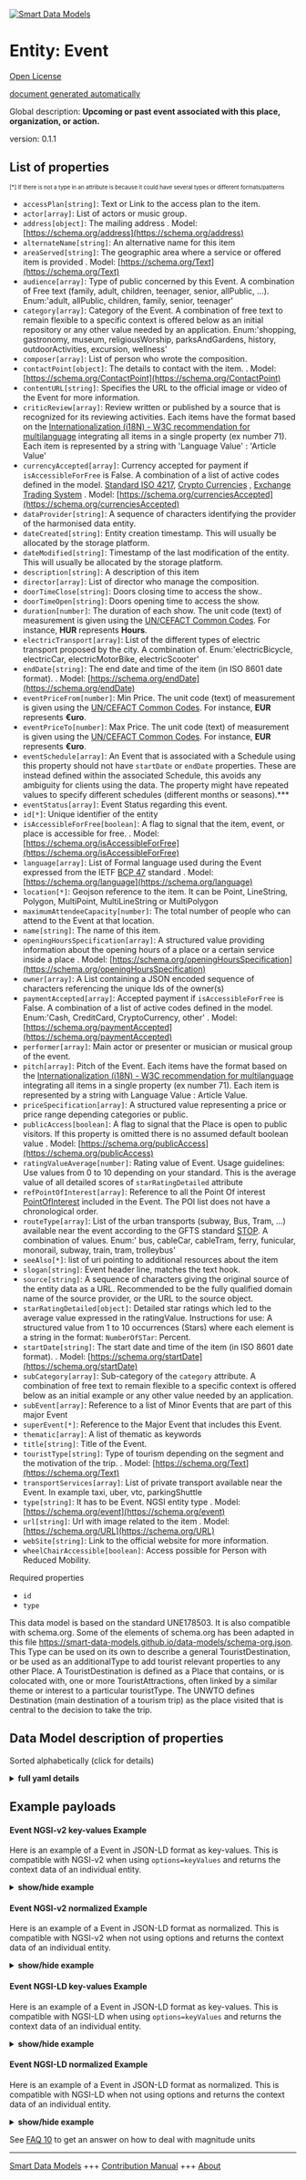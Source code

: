 <!-- 10-Header -->  
[![Smart Data Models](https://smartdatamodels.org/wp-content/uploads/2022/01/SmartDataModels_logo.png "Logo")](https://smartdatamodels.org)  
Entity: Event  
=============<!-- /10-Header -->  
<!-- 15-License -->  
[Open License](https://github.com/smart-data-models//dataModel.TourismDestinations/blob/master/Event/LICENSE.md)  
[document generated automatically](https://docs.google.com/presentation/d/e/2PACX-1vTs-Ng5dIAwkg91oTTUdt8ua7woBXhPnwavZ0FxgR8BsAI_Ek3C5q97Nd94HS8KhP-r_quD4H0fgyt3/pub?start=false&loop=false&delayms=3000#slide=id.gb715ace035_0_60)  
<!-- /15-License -->  
<!-- 20-Description -->  
Global description: **Upcoming or past event associated with this place, organization, or action.**  
version: 0.1.1  
<!-- /20-Description -->  
<!-- 30-PropertiesList -->  

## List of properties  

<sup><sub>[*] If there is not a type in an attribute is because it could have several types or different formats/patterns</sub></sup>  
- `accessPlan[string]`:  Text or Link to the access plan to the item.  - `actor[array]`: List of actors or music group.  - `address[object]`: The mailing address  . Model: [https://schema.org/address](https://schema.org/address)- `alternateName[string]`: An alternative name for this item  - `areaServed[string]`: The geographic area where a service or offered item is provided  . Model: [https://schema.org/Text](https://schema.org/Text)- `audience[array]`: Type of public concerned by this Event. A combination of Free text (family, adult, children, teenager, senior, allPublic, ...). Enum:'adult, allPublic, children, family, senior, teenager'  - `category[array]`: Category of the Event. A combination of free text to remain flexible to a specific context is offered below as an initial repository or any other value needed by an application. Enum:'shopping, gastronomy, museum, religiousWorship, parksAndGardens, history, outdoorActivities, excursion, wellness'  - `composer[array]`: List of person who wrote the composition.  - `contactPoint[object]`: The details to contact with the item.  . Model: [https://schema.org/ContactPoint](https://schema.org/ContactPoint)- `contentURL[string]`: Specifies the URL to the official image or video of the Event for more information.  - `criticReview[array]`: Review written or published by a source that is recognized for its reviewing activities. Each items have the format based on the  [Internationalization (i18N) - W3C recommendation for multilanguage](https://www.w3.org/TR/json-ld/#string-internationalization) integrating all items in a single property (ex number 71). Each item is represented by a string with 'Language Value' : 'Article Value'  - `currencyAccepted[array]`: Currency accepted for payment if `isAccessibleForFree` is False. A combination of a list of active codes defined in the model. [Standard ISO 4217](http://en.wikipedia.org/wiki/ISO_4217), [Crypto Currencies](https://en.wikipedia.org/wiki/List_of_cryptocurrencies) , [Exchange Trading System](https://en.wikipedia.org/wiki/Local_exchange_trading_system)  . Model: [https://schema.org/currenciesAccepted](https://schema.org/currenciesAccepted)- `dataProvider[string]`: A sequence of characters identifying the provider of the harmonised data entity.  - `dateCreated[string]`: Entity creation timestamp. This will usually be allocated by the storage platform.  - `dateModified[string]`: Timestamp of the last modification of the entity. This will usually be allocated by the storage platform.  - `description[string]`: A description of this item  - `director[array]`: List of director who manage the composition.  - `doorTimeClose[string]`: Doors closing time to access the show..  - `doorTimeOpen[string]`: Doors opening time to access the show.  - `duration[number]`: The duration of each show. The unit code (text) of measurement is given using the [UN/CEFACT Common Codes](http://wiki.goodrelations-vocabulary.org/Documentation/UN/CEFACT_Common_Codes). For instance, **HUR** represents **Hours**.  - `electricTransport[array]`:  List of the different types of electric transport proposed by the city. A combination of. Enum:'electricBicycle, electricCar, electricMotorBike, electricScooter'  - `endDate[string]`: The end date and time of the item (in ISO 8601 date format).  . Model: [https://schema.org/endDate](https://schema.org/endDate)- `eventPriceFrom[number]`: Min Price. The unit code (text) of measurement is given using the [UN/CEFACT Common Codes](http://wiki.goodrelations-vocabulary.org/Documentation/UN/CEFACT_Common_Codes). For instance, **EUR** represents **€uro**.  - `eventPriceTo[number]`: Max Price. The unit code (text) of measurement is given using the [UN/CEFACT Common Codes](http://wiki.goodrelations-vocabulary.org/Documentation/UN/CEFACT_Common_Codes). For instance, **EUR** represents **€uro**.  - `eventSchedule[array]`: An Event that is associated with a Schedule using this property should not have `startDate` or `endDate` properties. These are instead defined within the associated Schedule, this avoids any ambiguity for clients using the data. The property might have repeated values to specify different schedules (different months or seasons).***   - `eventStatus[array]`: Event Status regarding this event.  - `id[*]`: Unique identifier of the entity  - `isAccessibleForFree[boolean]`: A flag to signal that the item, event, or place is accessible for free.  . Model: [https://schema.org/isAccessibleForFree](https://schema.org/isAccessibleForFree)- `language[array]`: List of Formal language used during the Event expressed from the IETF [BCP 47](https://tools.ietf.org/html/bcp47) standard  . Model: [https://schema.org/language](https://schema.org/language)- `location[*]`: Geojson reference to the item. It can be Point, LineString, Polygon, MultiPoint, MultiLineString or MultiPolygon  - `maximumAttendeeCapacity[number]`: The total number of people who can attend to the Event at that location.  - `name[string]`: The name of this item.  - `openingHoursSpecification[array]`: A structured value providing information about the opening hours of a place or a certain service inside a place  . Model: [https://schema.org/openingHoursSpecification](https://schema.org/openingHoursSpecification)- `owner[array]`: A List containing a JSON encoded sequence of characters referencing the unique Ids of the owner(s)  - `paymentAccepted[array]`: Accepted payment if `isAccessibleForFree` is False. A combination of a list of active codes defined in the model. Enum:'Cash, CreditCard, CryptoCurrency, other'  . Model: [https://schema.org/paymentAccepted](https://schema.org/paymentAccepted)- `performer[array]`: Main actor or presenter or musician or musical group of the event.  - `pitch[array]`: Pitch of the Event. Each items have the format based on the [Internationalization (i18N) - W3C recommendation for multilanguage](https://www.w3.org/TR/json-ld/#string-internationalization) integrating all items in a single property (ex number 71). Each item is represented by a string with Language Value : Article Value.   - `priceSpecification[array]`: A structured value representing a price or price range depending categories or public.  - `publicAccess[boolean]`: A flag to signal that the Place is open to public visitors. If this property is omitted there is no assumed default boolean value  . Model: [https://schema.org/publicAccess](https://schema.org/publicAccess)- `ratingValueAverage[number]`: Rating value of Event. Usage guidelines: Use values from 0 to 10 depending on your standard. This is the average value of all detailed scores of `starRatingDetailed` attribute  - `refPointOfInterest[array]`: Reference to all the Point Of interest [PointOfInterest](https://github.com/smart-data-models/dataModel.PointOfInterest/blob/master/PointOfInterest/doc/spec.md) included in the Event. The POI list does not have a chronological order.  - `routeType[array]`: List of the urban transports (subway, Bus, Tram, ...) available near the event according to the GFTS standard [STOP](https://developers.google.com/transit/gtfs/reference/#stopstxt). A combination of values. Enum:' bus, cableCar, cableTram, ferry, funicular, monorail, subway, train, tram, trolleybus'  - `seeAlso[*]`: list of uri pointing to additional resources about the item  - `slogan[string]`: Event header line, matches the text hook.   - `source[string]`: A sequence of characters giving the original source of the entity data as a URL. Recommended to be the fully qualified domain name of the source provider, or the URL to the source object.  - `starRatingDetailed[object]`: Detailed star ratings which led to the average value expressed in the ratingValue. Instructions for use: A structured value from 1 to 10 occurrences (Stars) where each element is a string in the format: `NumberOfSTar`: Percent.   - `startDate[string]`: The start date and time of the item (in ISO 8601 date format).  . Model: [https://schema.org/startDate](https://schema.org/startDate)- `subCategory[array]`: Sub-category of the `category` attribute. A combination of free text to remain flexible to a specific context is offered below as an initial example or any other value needed by an application.   - `subEvent[array]`: Reference to a list of Minor Events that are part of this major Event  - `superEvent[*]`: Reference to the Major Event that includes this Event.  - `thematic[array]`: A list of thematic as keywords  - `title[string]`:  Title of the Event.  - `touristType[string]`: Type of tourism depending on the segment and the motivation of the trip.  . Model: [https://schema.org/Text](https://schema.org/Text)- `transportServices[array]`: List of private transport available near the Event. In example taxi, uber, vtc, parkingShuttle   - `type[string]`: It has to be Event. NGSI entity type  . Model: [https://schema.org/event](https://schema.org/event)- `url[string]`: Url with image related to the item  . Model: [https://schema.org/URL](https://schema.org/URL)- `webSite[string]`: Link to the official website for more information.  - `wheelChairAccessible[boolean]`: Access possible for Person with Reduced Mobility.  <!-- /30-PropertiesList -->  
<!-- 35-RequiredProperties -->  
Required properties  
- `id`  - `type`  <!-- /35-RequiredProperties -->  
<!-- 40-RequiredProperties -->  
This data model is based on the standard UNE178503. It is also compatible with schema.org. Some of the elements of schema.org has been adapted in this file https://smart-data-models.github.io/data-models/schema-org.json. This Type can be used on its own to describe a general TouristDestination, or be used as an additionalType to add tourist relevant properties to any other Place. A TouristDestination is defined as a Place that contains, or is colocated with, one or more TouristAttractions, often linked by a similar theme or interest to a particular touristType. The UNWTO defines Destination (main destination of a tourism trip) as the place visited that is central to the decision to take the trip.  
<!-- /40-RequiredProperties -->  
<!-- 50-DataModelHeader -->  
## Data Model description of properties  
Sorted alphabetically (click for details)  
<!-- /50-DataModelHeader -->  
<!-- 60-ModelYaml -->  
<details><summary><strong>full yaml details</strong></summary>    
```yaml  
Event:    
  description: 'Upcoming or past event associated with this place, organization, or action.'    
  properties:    
    accessPlan:    
      description: ' Text or Link to the access plan to the item.'    
      type: string    
      x-ngsi:    
        type: Property    
    actor:    
      description: 'List of actors or music group.'    
      items:    
        type: string    
      type: array    
      x-ngsi:    
        type: Property    
    address:    
      description: 'The mailing address'    
      properties:    
        addressCountry:    
          description: 'Property. The country. For example, Spain. Model:''https://schema.org/addressCountry'''    
          type: string    
        addressLocality:    
          description: 'Property. The locality in which the street address is, and which is in the region. Model:''https://schema.org/addressLocality'''    
          type: string    
        addressRegion:    
          description: 'Property. The region in which the locality is, and which is in the country. Model:''https://schema.org/addressRegion'''    
          type: string    
        postOfficeBoxNumber:    
          description: 'Property. The post office box number for PO box addresses. For example, 03578. Model:''https://schema.org/postOfficeBoxNumber'''    
          type: string    
        postalCode:    
          description: 'Property. The postal code. For example, 24004. Model:''https://schema.org/https://schema.org/postalCode'''    
          type: string    
        streetAddress:    
          description: 'Property. The street address. Model:''https://schema.org/streetAddress'''    
          type: string    
      type: object    
      x-ngsi:    
        model: https://schema.org/address    
        type: Property    
    alternateName:    
      description: 'An alternative name for this item'    
      type: string    
      x-ngsi:    
        type: Property    
    areaServed:    
      description: 'The geographic area where a service or offered item is provided'    
      type: string    
      x-ngsi:    
        model: https://schema.org/Text    
        type: Property    
    audience:    
      description: 'Type of public concerned by this Event. A combination of Free text (family, adult, children, teenager, senior, allPublic, ...). Enum:''adult, allPublic, children, family, senior, teenager'''    
      items:    
        enum:    
          - adult    
          - allPublic    
          - children    
          - family    
          - senior    
          - teenager    
        type: string    
      type: array    
      x-ngsi:    
        type: Property    
    category:    
      description: 'Category of the Event. A combination of free text to remain flexible to a specific context is offered below as an initial repository or any other value needed by an application. Enum:''shopping, gastronomy, museum, religiousWorship, parksAndGardens, history, outdoorActivities, excursion, wellness'''    
      items:    
        enum:    
          - excursion    
          - gastronomy    
          - history    
          - museum    
          - outdoorActivities    
          - parksAndGardens    
          - religiousWorship    
          - shopping    
          - spectacle    
          - wellness    
        type: string    
      type: array    
      x-ngsi:    
        type: Property    
    composer:    
      description: 'List of person who wrote the composition.'    
      items:    
        type: string    
      type: array    
      x-ngsi:    
        type: Property    
    contactPoint:    
      description: 'The details to contact with the item.'    
      properties:    
        areaServed:    
          description: 'Property. The geographic area where a service or offered item is provided. Supersedes serviceArea.'    
          type: string    
        availabilityRestriction:    
          anyOf:    
            - description: 'Property. Array of identifiers format of any NGSI entity.'    
              items:    
                maxLength: 256    
                minLength: 1    
                pattern: ^[\w\-\.\{\}\$\+\*\[\]`|~^@!,:\\]+$    
                type: string    
              type: array    
            - description: 'Property. Array of identifiers format of any NGSI entity.'    
              items:    
                format: uri    
                type: string    
              type: array    
          description: 'Relationship. Model:''http://schema.org/hoursAvailable''. This property links a contact point to information about when the contact point is not available. The details are provided using the Opening Hours Specification class.'    
        availableLanguage:    
          anyOf:    
            - anyOf:    
                - type: string    
                - items:    
                    type: string    
                  type: array    
          description: 'Property. Model:''http://schema.org/availableLanguage''. A language someone may use with or at the item, service or place. Please use one of the language codes from the IETF BCP 47 standard. It is implemented the Text option but it could be also Language'    
        contactOption:    
          anyOf:    
            - type: string    
            - items:    
                type: string    
              type: array    
          description: 'Property. Model:''http://schema.org/contactOption''. An option available on this contact point (e.g. a toll-free number or support for hearing-impaired callers).'    
        contactType:    
          description: 'Property. Contact type of this item.'    
          type: string    
        email:    
          description: 'Property. Email address of owner.'    
          format: idn-email    
          type: string    
        faxNumber:    
          description: 'Property. Model:''http://schema.org/Text''. The fax number.'    
          type: string    
        name:    
          description: 'Property. The name of this item.'    
          type: string    
        productSupported:    
          description: 'Property. Model:''http://schema.org/Text''. The product or service this support contact point is related to (such as product support for a particular product line). This can be a specific product or product line (e.g. "iPhone") or a general category of products or services (e.g. "smartphones").'    
          type: string    
        telephone:    
          description: 'Property. Telephone of this contact.'    
          type: string    
        url:    
          description: 'Property. URL which provides a description or further information about this item.'    
          format: uri    
          type: string    
      type: object    
      x-ngsi:    
        model: https://schema.org/ContactPoint    
        type: Property    
    contentURL:    
      description: 'Specifies the URL to the official image or video of the Event for more information.'    
      format: uri    
      type: string    
      x-ngsi:    
        type: Property    
    criticReview:    
      description: "Review written or published by a source that is recognized for its reviewing activities. Each items have the format based on the  [Internationalization (i18N) - W3C recommendation for multilanguage](https://www.w3.org/TR/json-ld/#string-internationalization) integrating all items in a single property (ex number 71). Each item is represented by a string with 'Language Value' : 'Article Value'"    
      items:    
        properties:    
          language:    
            type: string    
          reviews:    
            items:    
              article:    
                type: string    
              origin:    
                type: string    
              ratingValue:    
                type: number    
              starRating:    
                type: number    
            type: array    
        type: object    
      type: array    
      x-ngsi:    
        type: Property    
    currencyAccepted:    
      description: 'Currency accepted for payment if `isAccessibleForFree` is False. A combination of a list of active codes defined in the model. [Standard ISO 4217](http://en.wikipedia.org/wiki/ISO_4217), [Crypto Currencies](https://en.wikipedia.org/wiki/List_of_cryptocurrencies) , [Exchange Trading System](https://en.wikipedia.org/wiki/Local_exchange_trading_system)'    
      items:    
        enum:    
          - EUR    
          - USD    
        type: string    
      type: array    
      x-ngsi:    
        model: https://schema.org/currenciesAccepted    
        type: Property    
    dataProvider:    
      description: 'A sequence of characters identifying the provider of the harmonised data entity.'    
      type: string    
      x-ngsi:    
        type: Property    
    dateCreated:    
      description: 'Entity creation timestamp. This will usually be allocated by the storage platform.'    
      format: date-time    
      type: string    
      x-ngsi:    
        type: Property    
    dateModified:    
      description: 'Timestamp of the last modification of the entity. This will usually be allocated by the storage platform.'    
      format: date-time    
      type: string    
      x-ngsi:    
        type: Property    
    description:    
      description: 'A description of this item'    
      type: string    
      x-ngsi:    
        type: Property    
    director:    
      description: 'List of director who manage the composition.'    
      items:    
        type: string    
      type: array    
      x-ngsi:    
        type: Property    
    doorTimeClose:    
      description: 'Doors closing time to access the show..'    
      type: string    
      x-ngsi:    
        type: Property    
    doorTimeOpen:    
      description: 'Doors opening time to access the show.'    
      type: string    
      x-ngsi:    
        type: Property    
    duration:    
      description: 'The duration of each show. The unit code (text) of measurement is given using the [UN/CEFACT Common Codes](http://wiki.goodrelations-vocabulary.org/Documentation/UN/CEFACT_Common_Codes). For instance, **HUR** represents **Hours**.'    
      type: number    
      x-ngsi:    
        type: Property    
    electricTransport:    
      description: ' List of the different types of electric transport proposed by the city. A combination of. Enum:''electricBicycle, electricCar, electricMotorBike, electricScooter'''    
      items:    
        enum:    
          - electricBicycle    
          - electricCar    
          - electricMotorBike    
          - electricScooter    
        type: string    
      type: array    
      x-ngsi:    
        type: Property    
    endDate:    
      description: 'The end date and time of the item (in ISO 8601 date format).'    
      format: date-time    
      type: string    
      x-ngsi:    
        model: https://schema.org/endDate    
        type: Property    
    eventPriceFrom:    
      description: 'Min Price. The unit code (text) of measurement is given using the [UN/CEFACT Common Codes](http://wiki.goodrelations-vocabulary.org/Documentation/UN/CEFACT_Common_Codes). For instance, **EUR** represents **€uro**.'    
      type: number    
      x-ngsi:    
        type: Property    
    eventPriceTo:    
      description: 'Max Price. The unit code (text) of measurement is given using the [UN/CEFACT Common Codes](http://wiki.goodrelations-vocabulary.org/Documentation/UN/CEFACT_Common_Codes). For instance, **EUR** represents **€uro**.'    
      type: number    
      x-ngsi:    
        type: Property    
    eventSchedule:    
      description: 'An Event that is associated with a Schedule using this property should not have `startDate` or `endDate` properties. These are instead defined within the associated Schedule, this avoids any ambiguity for clients using the data. The property might have repeated values to specify different schedules (different months or seasons).*** '    
      items:    
        properties:    
          byDay:    
            type: string    
          byMonth:    
            type: number    
          byMonthDay:    
            type: number    
          byMonthWeek:    
            type: number    
          dayOfWeek:    
            enum:    
              - Monday    
              - Tuesday    
              - Wednesday    
              - Thursday    
              - Friday    
              - Saturday    
              - Sunday    
              - PublicHolidays    
            type: string    
          duration:    
            type: number    
          exceptDate:    
            format: date-time    
            type: string    
          repeatCount:    
            type: number    
          repeatFrequency:    
            type: string    
        type: object    
      type: array    
      x-ngsi:    
        type: Property    
    eventStatus:    
      description: 'Event Status regarding this event.'    
      items:    
        enum:    
          - opened    
          - closed    
          - suspended    
          - cancelled    
          - scheduled    
          - finished    
          - postponed    
          - rescheduled    
        type: string    
      type: array    
      x-ngsi:    
        type: Property    
    id:    
      anyOf: &event_-_properties_-_owner_-_items_-_anyof    
        - description: 'Property. Identifier format of any NGSI entity'    
          maxLength: 256    
          minLength: 1    
          pattern: ^[\w\-\.\{\}\$\+\*\[\]`|~^@!,:\\]+$    
          type: string    
        - description: 'Property. Identifier format of any NGSI entity'    
          format: uri    
          type: string    
      description: 'Unique identifier of the entity'    
      x-ngsi:    
        type: Property    
    isAccessibleForFree:    
      description: 'A flag to signal that the item, event, or place is accessible for free.'    
      type: boolean    
      x-ngsi:    
        model: https://schema.org/isAccessibleForFree    
        type: Property    
    language:    
      description: 'List of Formal language used during the Event expressed from the IETF [BCP 47](https://tools.ietf.org/html/bcp47) standard'    
      items:    
        type: string    
      type: array    
      x-ngsi:    
        model: https://schema.org/language    
        type: Property    
    location:    
      description: 'Geojson reference to the item. It can be Point, LineString, Polygon, MultiPoint, MultiLineString or MultiPolygon'    
      oneOf:    
        - description: 'GeoProperty. Geojson reference to the item. Point'    
          properties:    
            bbox:    
              items:    
                type: number    
              minItems: 4    
              type: array    
            coordinates:    
              items:    
                type: number    
              minItems: 2    
              type: array    
            type:    
              enum:    
                - Point    
              type: string    
          required:    
            - type    
            - coordinates    
          title: 'GeoJSON Point'    
          type: object    
        - description: 'GeoProperty. Geojson reference to the item. LineString'    
          properties:    
            bbox:    
              items:    
                type: number    
              minItems: 4    
              type: array    
            coordinates:    
              items:    
                items:    
                  type: number    
                minItems: 2    
                type: array    
              minItems: 2    
              type: array    
            type:    
              enum:    
                - LineString    
              type: string    
          required:    
            - type    
            - coordinates    
          title: 'GeoJSON LineString'    
          type: object    
        - description: 'GeoProperty. Geojson reference to the item. Polygon'    
          properties:    
            bbox:    
              items:    
                type: number    
              minItems: 4    
              type: array    
            coordinates:    
              items:    
                items:    
                  items:    
                    type: number    
                  minItems: 2    
                  type: array    
                minItems: 4    
                type: array    
              type: array    
            type:    
              enum:    
                - Polygon    
              type: string    
          required:    
            - type    
            - coordinates    
          title: 'GeoJSON Polygon'    
          type: object    
        - description: 'GeoProperty. Geojson reference to the item. MultiPoint'    
          properties:    
            bbox:    
              items:    
                type: number    
              minItems: 4    
              type: array    
            coordinates:    
              items:    
                items:    
                  type: number    
                minItems: 2    
                type: array    
              type: array    
            type:    
              enum:    
                - MultiPoint    
              type: string    
          required:    
            - type    
            - coordinates    
          title: 'GeoJSON MultiPoint'    
          type: object    
        - description: 'GeoProperty. Geojson reference to the item. MultiLineString'    
          properties:    
            bbox:    
              items:    
                type: number    
              minItems: 4    
              type: array    
            coordinates:    
              items:    
                items:    
                  items:    
                    type: number    
                  minItems: 2    
                  type: array    
                minItems: 2    
                type: array    
              type: array    
            type:    
              enum:    
                - MultiLineString    
              type: string    
          required:    
            - type    
            - coordinates    
          title: 'GeoJSON MultiLineString'    
          type: object    
        - description: 'GeoProperty. Geojson reference to the item. MultiLineString'    
          properties:    
            bbox:    
              items:    
                type: number    
              minItems: 4    
              type: array    
            coordinates:    
              items:    
                items:    
                  items:    
                    items:    
                      type: number    
                    minItems: 2    
                    type: array    
                  minItems: 4    
                  type: array    
                type: array    
              type: array    
            type:    
              enum:    
                - MultiPolygon    
              type: string    
          required:    
            - type    
            - coordinates    
          title: 'GeoJSON MultiPolygon'    
          type: object    
      x-ngsi:    
        type: GeoProperty    
    maximumAttendeeCapacity:    
      description: 'The total number of people who can attend to the Event at that location.'    
      type: number    
      x-ngsi:    
        type: Property    
    name:    
      description: 'The name of this item.'    
      type: string    
      x-ngsi:    
        type: Property    
    openingHoursSpecification:    
      description: 'A structured value providing information about the opening hours of a place or a certain service inside a place'    
      items:    
        properties:    
          closes:    
            format: time    
            type: string    
          dayOfWeek:    
            anyOf:    
              - description: 'Property. Array of days of the week.'    
                enum:    
                  - Monday    
                  - Tuesday    
                  - Wednesday    
                  - Thursday    
                  - Friday    
                  - Saturday    
                  - Sunday    
                  - PublicHolidays    
                type: string    
              - description: 'Property. Array of days of the week.'    
                enum:    
                  - https://schema.org/Monday    
                  - https://schema.org/Tuesday    
                  - https://schema.org/Wednesday    
                  - https://schema.org/Thursday    
                  - https://schema.org/Friday    
                  - https://schema.org/Saturday    
                  - https://schema.org/Sunday    
                  - https://schema.org/PublicHolidays    
                type: string    
            description: 'Property. Model:''http://schema.org/dayOfWeek''. The day of the week for which these opening hours are valid. URLs from GoodRelations (http://purl.org/goodrelations/v1) are used (for Monday, Tuesday, Wednesday, Thursday, Friday, Saturday, Sunday plus a special entry for PublicHolidays).'    
            type: string    
          opens:    
            format: time    
            type: string    
          validFrom:    
            anyOf:    
              - description: 'Property. Model:''http://schema.org/Date.'    
                format: date    
                type: string    
              - description: 'Property. Model:''http://schema.org/DateTime.'    
                format: date-time    
                type: string    
            description: 'Property. The date when the item becomes valid. A date value in the form CCYY-MM-DD or a combination of date and time of day in the form [-]CCYY-MM-DDThh:mm:ss[Z|(+|-)hh:mm] in ISO 8601 date format.'    
          validThrough:    
            anyOf:    
              - description: 'Property. Model:''http://schema.org/Date.'    
                format: date    
                type: string    
              - description: 'Property. Model:''http://schema.org/DateTime.'    
                format: date-time    
                type: string    
            description: 'Property. The date after when the item is not valid. For example the end of an offer, salary period, or a period of opening hours. A date value in the form CCYY-MM-DD or a combination of date and time of day in the form [-]CCYY-MM-DDThh:mm:ss[Z|(+|-)hh:mm] in ISO 8601 date format.'    
            type: string    
        type: object    
      minItems: 1    
      type: array    
      x-ngsi:    
        model: https://schema.org/openingHoursSpecification    
        type: Property    
    owner:    
      description: 'A List containing a JSON encoded sequence of characters referencing the unique Ids of the owner(s)'    
      items:    
        anyOf: *event_-_properties_-_owner_-_items_-_anyof    
        description: 'Property. Unique identifier of the entity'    
      type: array    
      x-ngsi:    
        type: Property    
    paymentAccepted:    
      description: 'Accepted payment if `isAccessibleForFree` is False. A combination of a list of active codes defined in the model. Enum:''Cash, CreditCard, CryptoCurrency, other'''    
      items:    
        enum:    
          - Cash    
          - CreditCard    
          - CryptoCurrency    
          - other    
        type: string    
      type: array    
      x-ngsi:    
        model: https://schema.org/paymentAccepted    
        type: Property    
    performer:    
      description: 'Main actor or presenter or musician or musical group of the event.'    
      items:    
        type: string    
      type: array    
      x-ngsi:    
        type: Property    
    pitch:    
      description: "Pitch of the Event. Each items have the format based on the [Internationalization (i18N) - W3C recommendation for multilanguage](https://www.w3.org/TR/json-ld/#string-internationalization) integrating all items in a single property (ex number 71). Each item is represented by a string with Language Value : Article Value. "    
      items:    
        properties:    
          article:    
            type: string    
          language:    
            type: string    
        type: object    
      type: array    
      x-ngsi:    
        type: Property    
    priceSpecification:    
      description: 'A structured value representing a price or price range depending categories or public.'    
      items:    
        properties:    
          audience:    
            items:    
              type: string    
            type: array    
          categoryDescription:    
            type: string    
          eligibleQuantity:    
            type: number    
          maxPrice:    
            type: number    
          minPrice:    
            type: number    
          price:    
            type: number    
        type: object    
      type: array    
      x-ngsi:    
        type: Property    
    publicAccess:    
      description: 'A flag to signal that the Place is open to public visitors. If this property is omitted there is no assumed default boolean value'    
      type: boolean    
      x-ngsi:    
        model: https://schema.org/publicAccess    
        type: Property    
    ratingValueAverage:    
      description: 'Rating value of Event. Usage guidelines: Use values from 0 to 10 depending on your standard. This is the average value of all detailed scores of `starRatingDetailed` attribute'    
      type: number    
      x-ngsi:    
        type: Property    
    refPointOfInterest:    
      description: 'Reference to all the Point Of interest [PointOfInterest](https://github.com/smart-data-models/dataModel.PointOfInterest/blob/master/PointOfInterest/doc/spec.md) included in the Event. The POI list does not have a chronological order.'    
      items:    
        anyOf: *event_-_properties_-_owner_-_items_-_anyof    
        description: 'Property. Unique identifier of the entity'    
      type: array    
      x-ngsi:    
        type: Relationship    
    routeType:    
      description: "List of the urban transports (subway, Bus, Tram, ...) available near the event according to the GFTS standard [STOP](https://developers.google.com/transit/gtfs/reference/#stopstxt). A combination of values. Enum:' bus, cableCar, cableTram, ferry, funicular, monorail, subway, train, tram, trolleybus'"    
      items:    
        enum:    
          - bus    
          - cableCar    
          - cableTram    
          - ferry    
          - funicular    
          - monorail    
          - subway    
          - train    
          - tram    
          - trolleybus    
        type: string    
      type: array    
      x-ngsi:    
        type: Property    
    seeAlso:    
      description: 'list of uri pointing to additional resources about the item'    
      oneOf:    
        - items:    
            format: uri    
            type: string    
          minItems: 1    
          type: array    
        - format: uri    
          type: string    
      x-ngsi:    
        type: Property    
    slogan:    
      description: 'Event header line, matches the text hook. '    
      type: string    
      x-ngsi:    
        type: Property    
    source:    
      description: 'A sequence of characters giving the original source of the entity data as a URL. Recommended to be the fully qualified domain name of the source provider, or the URL to the source object.'    
      type: string    
      x-ngsi:    
        type: Property    
    starRatingDetailed:    
      description: 'Detailed star ratings which led to the average value expressed in the ratingValue. Instructions for use: A structured value from 1 to 10 occurrences (Stars) where each element is a string in the format: `NumberOfSTar`: Percent. '    
      properties:    
        1:    
          type: number    
        10:    
          type: number    
        2:    
          type: number    
        3:    
          type: number    
        4:    
          type: number    
        5:    
          type: number    
        6:    
          type: number    
        7:    
          type: number    
        8:    
          type: number    
        9:    
          type: number    
      type: object    
      x-ngsi:    
        type: Property    
    startDate:    
      description: 'The start date and time of the item (in ISO 8601 date format).'    
      format: date-time    
      type: string    
      x-ngsi:    
        model: https://schema.org/startDate    
        type: Property    
    subCategory:    
      description: 'Sub-category of the `category` attribute. A combination of free text to remain flexible to a specific context is offered below as an initial example or any other value needed by an application. '    
      items:    
        enum:    
          - --museum--    
          - archaeology    
          - contemporaryArt    
          - modernArt    
          - appliedArts    
          - decorativeArts    
          - scienceAndTechnology    
          - fineArts    
          - music    
          - history    
          - sacredArt    
          - specials    
          - literature    
          - medicineAndPharmacy    
          - maritime    
          - transports    
          - military    
          - wax    
          - popularArtsAndTraditions    
          - numismatic    
          - ceramics    
          - sumptuaryArts    
          - naturalScience    
          - prehistoric    
          - ethnology    
          - railway    
          - mining    
          - textile    
          - sculpture    
          - multiDisciplinar    
          - painting    
          - paleonthology    
          - thematic    
          - architecture    
          - museumHouse    
          - universitary    
          - bullfighting    
          - --excursion--    
          - sea    
          - mountain    
          - river    
          - countryside    
          - ancientCity    
          - cultural    
          - culinary    
          - wineRoute    
          - --parksAndGardens--    
          - park    
          - garden    
          - fountain    
          - --religiousWorship--    
          - church    
          - cathedral    
          - synagogue    
          - mosque    
          - buddhistTemple    
          - hinduTemple    
          - monastery    
          - sanctuary    
          - cemetery    
          - sumptuar    
          - --history--    
          - castle    
          - warMemorials    
          - memorial    
          - fortifiedCastles    
          - archaeologicalSite    
          - crypt    
          - cave    
          - --shopping--    
          - departmentStore    
          - luxuryStores    
          - outlet    
          - mall    
          - clothing    
          - mensClothing    
          - womensClothing    
          - childrenClothing    
          - localProducts    
          - souvenir    
          - wine    
          - pastry    
          - chocolate    
          - confectionery    
          - jewelry    
          - watch    
          - shoe    
          - perfume    
          - cosmetics    
          - press    
          - sport    
          - optics    
          - leatherGoods    
          - decoration    
          - market    
          - bike    
          - book    
          - computer    
          - convenience    
          - electronic    
          - florist    
          - furniture    
          - garden    
          - grocery    
          - home    
          - liquor    
          - mobile    
          - movierental    
          - music    
          - pawnShop    
          - tire    
          - toy    
          - --gastronomy--    
          - worldCuisine    
          - traditional    
          - provencal    
          - mediterranean    
          - greek    
          - spanish    
          - brazilian    
          - lebanese    
          - creole    
          - mauritian    
          - reunion    
          - hawaiian    
          - mexican    
          - american    
          - texMex    
          - vegetarian    
          - fish    
          - seafood    
          - indian    
          - vietnamese    
          - thai    
          - laosian    
          - cambodian    
          - chinese    
          - moroccan    
          - tunisian    
          - african    
          - sushi    
          - japanese    
          - scandinavian    
          - russian    
          - pastry    
          - wine    
          - --outdoorActivities--    
          - rafting    
          - canyoning    
          - aquatichiking    
          - hiking    
          - viaferrata    
          - climbing    
          - kitesurfing    
          - canoeing    
          - paddleboarding    
          - jetSki    
          - catamaran    
          - sailing    
          - surfing    
          - deltaPlane    
          - skiing    
          - scooter    
          - karting    
          - --wellness--    
          - spa    
          - haman    
          - jacuzzi    
          - hotSpring    
          - thalasso    
          - bodyCare    
          - swimmingPool    
          - relaxationArea    
          - massage    
          - careCenter    
        type: string    
      type: array    
      x-ngsi:    
        type: Property    
    subEvent:    
      description: 'Reference to a list of Minor Events that are part of this major Event'    
      items:    
        anyOf:    
          - description: 'Property. Identifier format of any NGSI entity'    
            maxLength: 256    
            minLength: 1    
            pattern: ^[\w\-\.\{\}\$\+\*\[\]`|~^@!,:\\]+$    
            type: string    
          - description: 'Property. Identifier format of any NGSI entity'    
            format: uri    
            type: string    
      type: array    
      x-ngsi:    
        type: Property    
    superEvent:    
      anyOf:    
        - description: 'Property. Identifier format of any NGSI entity'    
          maxLength: 256    
          minLength: 1    
          pattern: ^[\w\-\.\{\}\$\+\*\[\]`|~^@!,:\\]+$    
          type: string    
        - description: 'Property. Identifier format of any NGSI entity'    
          format: uri    
          type: string    
      description: 'Reference to the Major Event that includes this Event.'    
      x-ngsi:    
        type: Property    
    thematic:    
      description: 'A list of thematic as keywords'    
      items:    
        type: string    
      type: array    
      x-ngsi:    
        type: Property    
    title:    
      description: ' Title of the Event.'    
      type: string    
      x-ngsi:    
        type: Property    
    touristType:    
      description: 'Type of tourism depending on the segment and the motivation of the trip.'    
      enum:    
        - 'ADVENTURE TOURISM'    
        - 'ASTRONOMY TOURISM'    
        - 'BACKPACKING TOURISM'    
        - 'BEACH AND SUN TOURISM'    
        - 'BEER TOURISM'    
        - 'BIRDING TOURISM'    
        - 'BULLFIGHTING TOURISM'    
        - BUSINESS    
        - 'COMMUNITY-BASED TOURISM'    
        - 'CRUISE TOURISM'    
        - 'CULTURAL TOURISM'    
        - 'CYCLING TOURISM'    
        - 'DIVING TOURISM'    
        - ECOTOURISM    
        - 'EVENTS AND FESTIVALS TOURISM'    
        - 'FAMILY TOURISM'    
        - 'FILM TOURISM'    
        - 'FISHING TOURISM'    
        - 'FOOD TOURISM'    
        - 'GAMBLING TOURISM'    
        - 'GEOLOGICAL TOURISM'    
        - 'HERITAGE TOURISM'    
        - 'HUNTING TOURISM'    
        - 'INDUSTRIAL TOURISM'    
        - 'LANGUAGE TOURISM'    
        - 'LGTBI TOURISM'    
        - 'LUXURY TOURISM'    
        - 'MEDICAL TOURISM'    
        - 'MEMORIAL TOURISM'    
        - 'MICE TOURISM'    
        - 'NATURE TOURISM'    
        - 'OLIVE OIL TOURISM'    
        - 'PARTY TOURISM'    
        - 'PHOTOGRAPHY TOURISM'    
        - 'RELIGIOUS TOURISM'    
        - 'ROMANTIC TOURISM'    
        - 'RURAL TOURISM'    
        - 'SAFARI TOURISM'    
        - 'SAILING TOURISM'    
        - 'SENIOR TOURISM'    
        - 'SHOPPING TOURISM'    
        - 'SHORT BREAK TOURISM'    
        - 'SINGLES TOURISM'    
        - 'SPORTS TOURISM'    
        - TOURISM    
        - 'TREKKING TOURISM'    
        - 'URBAN TOURISM'    
        - 'WATER SPORTS TOURISM'    
        - 'WEDDING & HONEYMOON TOURISM'    
        - 'WELLNESS TOURISM'    
        - 'WHISKY TOURISM'    
        - 'WINE TOURISM'    
        - 'WINTER SPORTS TOURISM'    
        - 'WOMEN TOURISM'    
      type: string    
      x-ngsi:    
        model: https://schema.org/Text    
        type: Property    
    transportServices:    
      description: 'List of private transport available near the Event. In example taxi, uber, vtc, parkingShuttle '    
      items:    
        enum:    
          - parkingShuttle    
          - taxi    
          - uber    
          - vtc    
        type: string    
      type: array    
      x-ngsi:    
        type: Property    
    type:    
      description: 'It has to be Event. NGSI entity type'    
      enum:    
        - Event    
      type: string    
      x-ngsi:    
        model: https://schema.org/event    
        type: Property    
    url:    
      description: 'Url with image related to the item'    
      format: uri    
      type: string    
      x-ngsi:    
        model: https://schema.org/URL    
        type: Property    
    webSite:    
      description: 'Link to the official website for more information.'    
      format: uri    
      type: string    
      x-ngsi:    
        type: Property    
    wheelChairAccessible:    
      description: 'Access possible for Person with Reduced Mobility.'    
      type: boolean    
      x-ngsi:    
        type: Property    
  required:    
    - id    
    - type    
  type: object    
  x-derived-from: ""    
  x-disclaimer: 'Redistribution and use in source and binary forms, with or without modification, are permitted  provided that the license conditions are met. Copyleft (c) 2022 Contributors to Smart Data Models Program'    
  x-license-url: https://github.com/smart-data-models/dataModel.TourismDestinations/blob/master/Event/LICENSE.md    
  x-model-schema: https://smart-data-models.github.io/dataModel.TourismDestinations/Event/schema.json    
  x-model-tags: ""    
  x-version: 0.1.1    
```  
</details>    
<!-- /60-ModelYaml -->  
<!-- 70-MiddleNotes -->  
<!-- /70-MiddleNotes -->  
<!-- 80-Examples -->  
## Example payloads    
#### Event NGSI-v2 key-values Example    
Here is an example of a Event in JSON-LD format as key-values. This is compatible with NGSI-v2 when  using `options=keyValues` and returns the context data of an individual entity.  
<details><summary><strong>show/hide example</strong></summary>    
```json  
{  
  "id": "urn:ngsi-ld:Event:Event:MNCA-EV-NCE-12552-MARIAGEDENFER",  
  "type": "Event",  
  "name": "MARIAGE D ENFER",  
  "alternateName": "Elle en revait, il l a fait : ils vont se marier !",  
  "description": "Information sur la piéce de théatre",  
  "seeAlso": "https://www.billetreduc.com/260539/evt.htm",  
  "location": {  
    "type": "Point",  
    "coordinates": [  
      43.7062,  
      7.26267  
    ]  
  },  
  "address": {  
    "streetAddress": "14 rue Trachel - Bat. B",  
    "postalCode": "06000",  
    "addressLocality": "Nice",  
    "addressCountry": "France",  
    "addressRegion": "Marseille Nice Avignon Aix - (06)"  
  },  
  "areaServed": "Gare de Nice",  
  "dateLastReported": "2020-03-17T08:45:00Z",  
  "contactPoint": {  
    "telephone": "+33(0)4 93 87 08 87",  
    "contactType": "customer reception",  
    "email": "theatrebellecour@gmail.com",  
    "availableLanguage": [  
      "English",  
      "French"  
    ]  
  },  
  "accessPlan": "https://www.billetreduc.com/lieu/nice/theatre-bellecour/#planAcces",  
  "category": [  
    "spectacle"  
  ],  
  "subCategory": [  
    "cabaret",  
    "theater",  
    "boulevard",  
    "vaudeville",  
    "humor"  
  ],  
  "thematic": [  
    "humor"  
  ],  
  "superEvent": "urn:ngsi-ld:Event:Event:MNCA-EV-NCE-12552-FESTIVAL-THEATRE-NICE",  
  "eventStatus": [  
    "scheduled"  
  ],  
  "locationName": "Théâtre Bellecour",  
  "title": "MARIAGE D ENFER",  
  "slogan": "Elle en revait, il l a fait : ils vont se marier !",  
  "language": [  
    "French"  
  ],  
  "startDate": "2020-08-01T01:20:00Z",  
  "endDate": "2020-10-18T01:20:00Z",  
  "openingHoursSpecification": [  
    {  
      "validFrom": "2020-08-08T00:00:00Z",  
      "validThrough": "2020-08-31T00:00:00Z",  
      "dayOfWeek": "Saturday",  
      "Opens": "21.00"  
    },  
    {  
      "validFrom": "2020-08-08T00:00:00Z",  
      "validThrough": "2020-08-31T00:00:00Z",  
      "dayOfWeek": "Sunday",  
      "Opens": "19.00"  
    },  
    {  
      "validFrom": "2020-09-01T00:00:00Z",  
      "validThrough": "2020-10-18T00:00:00Z",  
      "dayOfWeek": "Friday",  
      "Opens": "21.00"  
    },  
    {  
      "validFrom": "2020-09-01T00:00:00Z",  
      "validThrough": "2020-10-18T00:00:00Z",  
      "dayOfWeek": "Saturday"  
    },  
    {  
      "validFrom": "2020-09-01T00:00:00Z",  
      "validThrough": "2020-10-18T00:00:00Z",  
      "dayOfWeek": "Sunday",  
      "Opens": "19.00"  
    }  
  ],  
  "duration": 1.25,  
  "doorTimeOpen": "30 mn before the show",  
  "doorTimeClose": "10 mn before the show",  
  "pitch": [  
    {  
      "language ": "fr",  
      "article": "Heureusement pour Max, la wedding planner c est elle, et elle a déjà tout anticipé dans le moindre détail ! Tout ? Peut-être pas... En tout cas, un mariage ça se gère à deux... Et les conflits aussi ! Quand on dit pour le meilleur et pour le pire, le pire c est certainement les préparatifs d un mariage ! Que vous soyez mariés, fiancés, en couple, juste amis ou célibataire, cette comédie est faite pour vous ! Venez découvrir les coulisses des préparatifs d un mariage haut en couleurs avant de faire le grand saut !"  
    },  
    {  
      "language": "en",  
      "article": "But before that there are some details to settle and Elo knows it well: A beautiful wedding, cannnot be organized just like that! Fortunately for Max, the wedding planner is her, and she has already anticipated everything in every detail! Evrything ? Maybe not... In any case, a marriage is managed by two ... And conflicts too! When we say for better or for worse, the worst is certainly the preparations for a wedding! Whether married, engaged, in a relationship, just friends or single, this comedy is for you! Come and discover the preparations for a colorful wedding before taking the plunge!"  
    }  
  ],  
  "webSite": "http://www.theatrebellecour.com",  
  "contentURL": "https://www.nicetourisme.com/resources/ref/events/12552/mariage-d-enfer_168.jpg",  
  "performer": [  
    "Lise Giraudier"  
  ],  
  "actor": [  
    "Lise Giraudier",  
    "Richard Zanca",  
    "Vanessa Bellagamba",  
    "Yann Bruno-Martinez"  
  ],  
  "composer": [  
    "Céline Cara"  
  ],  
  "director": [  
    "Sébastien El Fassi"  
  ],  
  "criticReview": [  
    {  
      "language": "fr",  
      "reviews": [  
        {  
          "article": "Comédie à ne pas rater. Tout y est la mère, la belle mère, les copains et avant tout les rires les quiproquos, les retournements et tout cela  enchaîne avec une grande vitesse.  Alors allez  pour feliciter les époux et rire de bon coeur avec eux.",  
          "origin": "Revue Theatrale - L. Dupont",  
          "ratingValue": 9,  
          "starRating": 6  
        }  
      ]  
    }  
  ],  
  "ratingValueAverage": 9.2,  
  "starRatingDetailed": {  
    "5": 94,  
    "4": 6,  
    "3": 0,  
    "2": 0,  
    "1": 0  
  },  
  "audience": [  
    "allPublic"  
  ],  
  "wheelChairAccessible": true,  
  "maximumAttendeeCapacity": 60,  
  "isAccessibleForFree": false,  
  "eventPriceFrom": 10.95,  
  "eventPriceTo": 19.5,  
  "priceSpecification": [  
    {  
      "categoryDescription": "Category 1 : Seat Range 1 to 2",  
      "eligibleQuantity": 20,  
      "price": 19.5  
    },  
    {  
      "categoryDescription": "Category 2 : Seat Range 3 to 6",  
      "eligibleQuantity": 40,  
      "price": 15.95  
    },  
    {  
      "categoryDescription": "Special price from Monday to Wednesday : Category 1 - 2",  
      "eligibleQuantity": 60,  
      "price": 10.95  
    }  
  ],  
  "paymentAccepted": [  
    "Cash",  
    "CreditCard"  
  ],  
  "currencyAccepted": [  
    "EUR",  
    "USD"  
  ],  
  "routeType": [  
    "tram",  
    "subway",  
    "bus"  
  ],  
  "transportServices": [  
    "taxi",  
    "uber",  
    "vtc",  
    "parkingShuttle"  
  ],  
  "electricTransport": [  
    "electricBicycle",  
    "electricMotorBike"  
  ]  
}  
```  
</details>  
#### Event NGSI-v2 normalized Example    
Here is an example of a Event in JSON-LD format as normalized. This is compatible with NGSI-v2 when not using options and returns the context data of an individual entity.  
<details><summary><strong>show/hide example</strong></summary>    
```json  
{  
  "id": {  
    "type": "Text",  
    "value": "uri:ngsi:event:1"  
  },  
  "type": {  
    "type": "Text",  
    "value": "Event"  
  },  
  "name": {  
    "type": "Text",  
    "value": "Concierto de Revólver"  
  },  
  "address": {  
    "addressLocality": "Salamanca",  
    "postalCode": "37008",  
    "streetAddress": "Calle Monte Olivete, s/n"  
  },  
  "startDate": {  
    "type": "Text",  
    "value": "2019-06-08T21:00:00"  
  },  
  "endDate": {  
    "type": "Text",  
    "value": "2019-06-08T23:00:00"  
  },  
  "url": {  
    "type": "Text",  
    "value": "https://www.notikumi.com/2019/6/8/evento-de-revolver-en-salamanca"  
  },  
  "offeredBy": {  
    "type": "object",  
    "value": {  
      "type": "Organization",  
      "name": "Notikumi",  
      "url": "https://www.notikumi.com/"  
    }  
  },  
  "touristType": {  
    "type": "Text",  
    "value": "EVENTS AND FESTIVALS TOURISM"  
  }  
}  
```  
</details>  
#### Event NGSI-LD key-values Example    
Here is an example of a Event in JSON-LD format as key-values. This is compatible with NGSI-LD when  using `options=keyValues` and returns the context data of an individual entity.  
<details><summary><strong>show/hide example</strong></summary>    
```json  
{  
    "id": "uri:ngsi:event:1",  
    "type": "Event",  
    "address": {  
        "addressLocality": "Salamanca",  
        "postalCode": "37008",  
        "streetAddress": "Calle Monte Olivete, s/n"  
    },  
    "endDate": "2019-06-08T23:00:00",  
    "name": "Concierto de Revolver",  
    "offeredBy": {  
        "type": "Organization",  
        "name": "Notikumi",  
        "url": "https://www.notikumi.com/"  
    },  
    "startDate": "2019-06-08T21:00:00",  
    "touristType": "EVENTS AND FESTIVALS TOURISM",  
    "url": "https://www.notikumi.com/2019/6/8/evento-de-revolver-en-salamanca",  
    "@context": [  
        "https://raw.githubusercontent.com/smart-data-models/dataModel.TourismDestinations/master/context.jsonld"  
    ]  
}  
```  
</details>  
#### Event NGSI-LD normalized Example    
Here is an example of a Event in JSON-LD format as normalized. This is compatible with NGSI-LD when not using options and returns the context data of an individual entity.  
<details><summary><strong>show/hide example</strong></summary>    
```json  
{  
    "id": "urn:ngsi-ld:Event:Event:MNCA-EV-NCE-12552-MARIAGEDENFER",  
    "type": "Event",  
    "accessPlan": {  
        "type": "Property",  
        "value": "https://www.billetreduc.com/lieu/nice/theatre-bellecour/#planAcces"  
    },  
    "actor": {  
        "type": "Property",  
        "value": [  
            "Lise Giraudier",  
            "Richard Zanca",  
            "Vanessa Bellagamba",  
            "Yann Bruno-Martinez"  
        ]  
    },  
    "address": {  
        "type": "Property",  
        "value": {  
            "streetAddress": "14 rue Trachel - Bat. B",  
            "postalCode": "06000",  
            "addressLocality": "Nice",  
            "addressCountry": "France",  
            "addressRegion": "Marseille Nice Avignon Aix - (06)"  
        }  
    },  
    "alternateName": {  
        "type": "Property",  
        "value": "Elle en revait, il l a fait : ils vont se marier !"  
    },  
    "areaServed": {  
        "type": "Property",  
        "value": "Gare de Nice"  
    },  
    "audience": {  
        "type": "Property",  
        "value": [  
            "allPublic"  
        ]  
    },  
    "category": {  
        "type": "Property",  
        "value": [  
            "spectacle"  
        ]  
    },  
    "composer": {  
        "type": "Property",  
        "value": [  
            "C\u00e9line Cara"  
        ]  
    },  
    "contactPoint": {  
        "type": "Property",  
        "value": {  
            "telephone": "+33(0)4 93 87 08 87",  
            "contactType": "customer reception",  
            "email": "theatrebellecour@gmail.com",  
            "availableLanguage": [  
                "English",  
                "French"  
            ]  
        }  
    },  
    "contentURL": {  
        "type": "Property",  
        "value": "https://www.nicetourisme.com/resources/ref/events/12552/mariage-d-enfer_168.jpg"  
    },  
    "criticReview": {  
        "type": "Property",  
        "value": [  
            {  
                "language": "fr",  
                "reviews": [  
                    {  
                        "article": "Com\u00e9die \u00e0 ne pas rater. Tout y est la m\u00e8re, la belle m\u00e8re, les copains et avant tout les rires les quiproquos, les retournements et tout cela  encha\u00eene avec une grande vitesse.  Alors allez  pour feliciter les \u00e9poux et rire de bon coeur avec eux.",  
                        "origin": "Revue Theatrale - L. Dupont",  
                        "ratingValue": 9,  
                        "starRating": 6  
                    }  
                ]  
            }  
        ]  
    },  
    "currencyAccepted": {  
        "type": "Property",  
        "value": [  
            "EUR",  
            "USD"  
        ]  
    },  
    "dateLastReported": {  
        "type": "Property",  
        "value": {  
            "@type": "DateTime",  
            "@value": "2020-03-17T08:45:00Z"  
        }  
    },  
    "description": {  
        "type": "Property",  
        "value": "Information sur la pi\u00e9ce de th\u00e9atre"  
    },  
    "director": {  
        "type": "Property",  
        "value": [  
            "S\u00e9bastien El Fassi"  
        ]  
    },  
    "doorTimeClose": {  
        "type": "Property",  
        "value": "10 mn before the show"  
    },  
    "doorTimeOpen": {  
        "type": "Property",  
        "value": "30 mn before the show"  
    },  
    "duration": {  
        "type": "Property",  
        "value": 1.25  
    },  
    "electricTransport": {  
        "type": "Property",  
        "value": [  
            "electricBicycle",  
            "electricMotorBike"  
        ]  
    },  
    "endDate": {  
        "type": "Property",  
        "value": {  
            "@type": "DateTime",  
            "@value": "2020-10-18T01:20:00Z"  
        }  
    },  
    "eventPriceFrom": {  
        "type": "number",  
        "value": 10.95  
    },  
    "eventPriceTo": {  
        "type": "number",  
        "value": 19.5  
    },  
    "eventStatus": {  
        "type": "Property",  
        "value": [  
            "scheduled"  
        ]  
    },  
    "isAccessibleForFree": {  
        "type": "boolean",  
        "value": "false"  
    },  
    "language": {  
        "type": "Property",  
        "value": [  
            "French"  
        ]  
    },  
    "location": {  
        "type": "GeoProperty",  
        "value": {  
            "type": "Point",  
            "coordinates": [  
                43.7062,  
                7.26267  
            ]  
        }  
    },  
    "locationName": {  
        "type": "Property",  
        "value": "Th\u00e9\u00e2tre Bellecour"  
    },  
    "maximumAttendeeCapacity": {  
        "type": "number",  
        "value": 60  
    },  
    "name": {  
        "type": "Property",  
        "value": "MARIAGE D ENFER"  
    },  
    "offeredBy": {  
        "type": "Property",  
        "value": {  
            "type": "Organization",  
            "name": "Notikumi",  
            "url": "https://www.notikumi.com/"  
        }  
    },  
    "openingHoursSpecification": {  
        "type": "Property",  
        "value": [  
            {  
                "validFrom": "2020-08-08T00:00:00Z",  
                "validThrough": "2020-08-31T00:00:00Z",  
                "dayOfWeek": "Saturday",  
                "Opens": "21.00"  
            },  
            {  
                "validFrom": "2020-08-08T00:00:00Z",  
                "validThrough": "2020-08-31T00:00:00Z",  
                "dayOfWeek": "Sunday",  
                "Opens": "19.00"  
            },  
            {  
                "validFrom": "2020-09-01T00:00:00Z",  
                "validThrough": "2020-10-18T00:00:00Z",  
                "dayOfWeek": "Friday",  
                "Opens": "21.00"  
            },  
            {  
                "validFrom": "2020-09-01T00:00:00Z",  
                "validThrough": "2020-10-18T00:00:00Z",  
                "dayOfWeek": "Saturday"  
            },  
            {  
                "validFrom": "2020-09-01T00:00:00Z",  
                "validThrough": "2020-10-18T00:00:00Z",  
                "dayOfWeek": "Sunday",  
                "Opens": "19.00"  
            }  
        ]  
    },  
    "paymentAccepted": {  
        "type": "Property",  
        "value": [  
            "Cash",  
            "CreditCard"  
        ]  
    },  
    "performer": {  
        "type": "Property",  
        "value": [  
            "Lise Giraudier"  
        ]  
    },  
    "pitch": {  
        "type": "Property",  
        "value": [  
            {  
                "language ": "fr",  
                "article": "Heureusement pour Max, la wedding planner c est elle, et elle a d\u00e9j\u00e0 tout anticip\u00e9 dans le moindre d\u00e9tail ! Tout ? Peut-\u00eatre pas... En tout cas, un mariage \u00e7a se g\u00e8re \u00e0 deux... Et les conflits aussi ! Quand on dit pour le meilleur et pour le pire, le pire c est certainement les pr\u00e9paratifs d un mariage ! Que vous soyez mari\u00e9s, fianc\u00e9s, en couple, juste amis ou c\u00e9libataire, cette com\u00e9die est faite pour vous ! Venez d\u00e9couvrir les coulisses des pr\u00e9paratifs d un mariage haut en couleurs avant de faire le grand saut !"  
            },  
            {  
                "language": "en",  
                "article": "But before that there are some details to settle and Elo knows it well: A beautiful wedding, cannnot be organized just like that! Fortunately for Max, the wedding planner is her, and she has already anticipated everything in every detail! Evrything ? Maybe not... In any case, a marriage is managed by two ... And conflicts too! When we say for better or for worse, the worst is certainly the preparations for a wedding! Whether married, engaged, in a relationship, just friends or single, this comedy is for you! Come and discover the preparations for a colorful wedding before taking the plunge!"  
            }  
        ]  
    },  
    "priceSpecification": {  
        "type": "Property",  
        "value": [  
            {  
                "categoryDescription": "Category 1 : Seat Range 1 to 2",  
                "eligibleQuantity": 20,  
                "price": 19.5  
            },  
            {  
                "categoryDescription": "Category 2 : Seat Range 3 to 6",  
                "eligibleQuantity": 40,  
                "price": 15.95  
            },  
            {  
                "categoryDescription": "Special price from Monday to Wednesday : Category 1 - 2",  
                "eligibleQuantity": 60,  
                "price": 10.95  
            }  
        ]  
    },  
    "ratingValueAverage": {  
        "type": "number",  
        "value": 9.2  
    },  
    "routeType": {  
        "type": "Property",  
        "value": [  
            "tram",  
            "subway",  
            "bus"  
        ]  
    },  
    "seeAlso": {  
        "type": "Property",  
        "value": "https://www.billetreduc.com/260539/evt.htm"  
    },  
    "slogan": {  
        "type": "Property",  
        "value": "Elle en revait, il l a fait : ils vont se marier !"  
    },  
    "starRatingDetailed": {  
        "type": "object",  
        "value": {  
            "5": 94,  
            "4": 6,  
            "3": 0,  
            "2": 0,  
            "1": 0  
        }  
    },  
    "startDate": {  
        "type": "Property",  
        "value": {  
            "@type": "DateTime",  
            "@value": "2020-08-01T01:20:00Z"  
        }  
    },  
    "subCategory": {  
        "type": "Property",  
        "value": [  
            "cabaret",  
            "theater",  
            "boulevard",  
            "vaudeville",  
            "humor"  
        ]  
    },  
    "superEvent": {  
        "type": "Property",  
        "value": "urn:ngsi-ld:Event:Event:MNCA-EV-NCE-12552-FESTIVAL-THEATRE-NICE"  
    },  
    "thematic": {  
        "type": "Property",  
        "value": [  
            "humor"  
        ]  
    },  
    "title": {  
        "type": "Property",  
        "value": "MARIAGE D ENFER"  
    },  
    "touristType": {  
        "type": "Property",  
        "value": "EVENTS AND FESTIVALS TOURISM"  
    },  
    "transportServices": {  
        "type": "Property",  
        "value": [  
            "taxi",  
            "uber",  
            "vtc",  
            "parkingShuttle"  
        ]  
    },  
    "url": {  
        "type": "string",  
        "value": "https://www.notikumi.com/2019/6/8/evento-de-revolver-en-salamanca"  
    },  
    "webSite": {  
        "type": "Property",  
        "value": "http://www.theatrebellecour.com"  
    },  
    "wheelChairAccessible": {  
        "type": "boolean",  
        "value": "true"  
    },  
    "@context": [  
        "https://smartdatamodelsorg/context.jsonld",  
        "https://raw.githubusercontent.com/smart-data-models/dataModel.TourismDestinations/master/context.jsonld"  
    ]  
}  
```  
</details><!-- /80-Examples -->  
<!-- 90-FooterNotes -->  
<!-- /90-FooterNotes -->  
<!-- 95-Units -->  
See [FAQ 10](https://smartdatamodels.org/index.php/faqs/) to get an answer on how to deal with magnitude units  
<!-- /95-Units -->  
<!-- 97-LastFooter -->  
---  
[Smart Data Models](https://smartdatamodels.org) +++ [Contribution Manual](https://bit.ly/contribution_manual) +++ [About](https://bit.ly/Introduction_SDM)<!-- /97-LastFooter -->  
